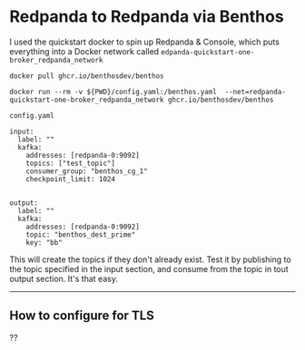 # Redpanda to Redpanda via Benthos

I used the quickstart docker to spin up Redpanda & Console, which puts everything into a Docker network called `edpanda-quickstart-one-broker_redpanda_network`


```
docker pull ghcr.io/benthosdev/benthos
```

```
docker run --rm -v ${PWD}/config.yaml:/benthos.yaml  --net=redpanda-quickstart-one-broker_redpanda_network ghcr.io/benthosdev/benthos
```




`config.yaml`

```
input:
  label: ""
  kafka:
    addresses: [redpanda-0:9092]
    topics: ["test_topic"]
    consumer_group: "benthos_cg_1"
    checkpoint_limit: 1024


output:
  label: ""
  kafka:
    addresses: [redpanda-0:9092]
    topic: "benthos_dest_prime"
    key: "bb"
```

This will create the topics if they don't already exist.   Test it by publishing to the topic specified in the input section, and consume from the topic in tout output section.  It's that easy.

----

## How to configure for TLS

??

